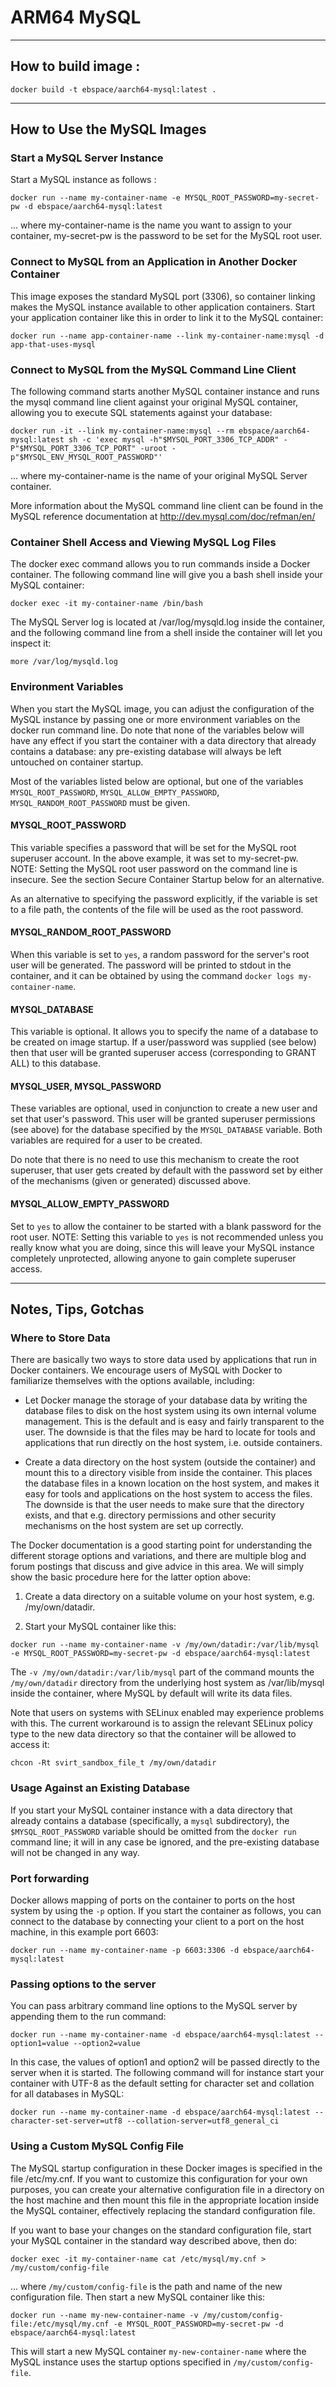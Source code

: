 # ARM64 MySQL
---

## How to build image :

    docker build -t ebspace/aarch64-mysql:latest .

---

## How to Use the MySQL Images


### Start a MySQL Server Instance

Start a MySQL instance as follows :

    docker run --name my-container-name -e MYSQL_ROOT_PASSWORD=my-secret-pw -d ebspace/aarch64-mysql:latest

... where my-container-name is the name you want to assign to your container, my-secret-pw is the password to be set for the MySQL root user.


### Connect to MySQL from an Application in Another Docker Container

This image exposes the standard MySQL port (3306), so container linking makes the MySQL instance available to other application containers. Start your application container like this in order to link it to the MySQL container:

    docker run --name app-container-name --link my-container-name:mysql -d app-that-uses-mysql


### Connect to MySQL from the MySQL Command Line Client

The following command starts another MySQL container instance and runs the mysql command line client against your original MySQL container, allowing you to execute SQL statements against your database:

    docker run -it --link my-container-name:mysql --rm ebspace/aarch64-mysql:latest sh -c 'exec mysql -h"$MYSQL_PORT_3306_TCP_ADDR" -P"$MYSQL_PORT_3306_TCP_PORT" -uroot -p"$MYSQL_ENV_MYSQL_ROOT_PASSWORD"'

... where my-container-name is the name of your original MySQL Server container.

More information about the MySQL command line client can be found in the MySQL reference documentation at http://dev.mysql.com/doc/refman/en/


### Container Shell Access and Viewing MySQL Log Files

The docker exec command allows you to run commands inside a Docker container. The following command line will give you a bash shell inside your MySQL container:

    docker exec -it my-container-name /bin/bash

The MySQL Server log is located at /var/log/mysqld.log inside the container, and the following command line from a shell inside the container will let you inspect it:

    more /var/log/mysqld.log


### Environment Variables

When you start the MySQL image, you can adjust the configuration of the MySQL instance by passing one or more environment variables on the docker run command line. Do note that none of the variables below will have any effect if you start the container with a data directory that already contains a database: any pre-existing database will always be left untouched on container startup.

Most of the variables listed below are optional, but one of the variables `MYSQL_ROOT_PASSWORD`, `MYSQL_ALLOW_EMPTY_PASSWORD`, `MYSQL_RANDOM_ROOT_PASSWORD` must be given.


#### MYSQL\_ROOT\_PASSWORD

This variable specifies a password that will be set for the MySQL root superuser account. In the above example, it was set to my-secret-pw. NOTE: Setting the MySQL root user password on the command line is insecure. See the section Secure Container Startup below for an alternative.

As an alternative to specifying the password explicitly, if the variable is set to a file path, the contents of the file will be used as the root password.


#### MYSQL\_RANDOM\_ROOT\_PASSWORD

When this variable is set to `yes`, a random password for the server's root user will be generated. The password will be printed to stdout in the container, and it can be obtained by using the command `docker logs my-container-name`.


#### MYSQL_DATABASE

This variable is optional. It allows you to specify the name of a database to be created on image startup. If a user/password was supplied (see below) then that user will be granted superuser access (corresponding to GRANT ALL) to this database.


#### MYSQL\_USER, MYSQL\_PASSWORD

These variables are optional, used in conjunction to create a new user and set that user's password. This user will be granted superuser permissions (see above) for the database specified by the `MYSQL_DATABASE` variable. Both variables are required for a user to be created.

Do note that there is no need to use this mechanism to create the root superuser, that user gets created by default with the password set by either of the mechanisms (given or generated) discussed above.


#### MYSQL\_ALLOW\_EMPTY\_PASSWORD

Set to `yes` to allow the container to be started with a blank password for the root user. NOTE: Setting this variable to `yes` is not recommended unless you really know what you are doing, since this will leave your MySQL instance completely unprotected, allowing anyone to gain complete superuser access.

---


## Notes, Tips, Gotchas

### Where to Store Data

There are basically two ways to store data used by applications that run in Docker containers. We encourage users of MySQL with Docker to familiarize themselves with the options available, including:

  * Let Docker manage the storage of your database data by writing the database files to disk on the host system using its own internal volume management. This is the default and is easy and fairly transparent to the user. The downside is that the files may be hard to locate for tools and applications that run directly on the host system, i.e. outside containers.

  * Create a data directory on the host system (outside the container) and mount this to a directory visible from inside the container. This places the database files in a known location on the host system, and makes it easy for tools and applications on the host system to access the files. The downside is that the user needs to make sure that the directory exists, and that e.g. directory permissions and other security mechanisms on the host system are set up correctly.


The Docker documentation is a good starting point for understanding the different storage options and variations, and there are multiple blog and forum postings that discuss and give advice in this area. We will simply show the basic procedure here for the latter option above:


  1. Create a data directory on a suitable volume on your host system, e.g. /my/own/datadir.
  
  2. Start your MySQL container like this:
  
  
    docker run --name my-container-name -v /my/own/datadir:/var/lib/mysql -e MYSQL_ROOT_PASSWORD=my-secret-pw -d ebspace/aarch64-mysql:latest
    
The `-v /my/own/datadir:/var/lib/mysql` part of the command mounts the `/my/own/datadir` directory from the underlying host system as /var/lib/mysql inside the container, where MySQL by default will write its data files.

Note that users on systems with SELinux enabled may experience problems with this. The current workaround is to assign the relevant SELinux policy type to the new data directory so that the container will be allowed to access it:

    chcon -Rt svirt_sandbox_file_t /my/own/datadir



### Usage Against an Existing Database

If you start your MySQL container instance with a data directory that already contains a database (specifically, a `mysql` subdirectory), the `$MYSQL_ROOT_PASSWORD` variable should be omitted from the `docker run` command line; it will in any case be ignored, and the pre-existing database will not be changed in any way.


### Port forwarding

Docker allows mapping of ports on the container to ports on the host system by using the `-p` option. If you start the container as follows, you can connect to the database by connecting your client to a port on the host machine, in this example port 6603:

    docker run --name my-container-name -p 6603:3306 -d ebspace/aarch64-mysql:latest


### Passing options to the server

You can pass arbitrary command line options to the MySQL server by appending them to the run command:

    docker run --name my-container-name -d ebspace/aarch64-mysql:latest --option1=value --option2=value

In this case, the values of option1 and option2 will be passed directly to the server when it is started. The following command will for instance start your container with UTF-8 as the default setting for character set and collation for all databases in MySQL:

    docker run --name my-container-name -d ebspace/aarch64-mysql:latest --character-set-server=utf8 --collation-server=utf8_general_ci


### Using a Custom MySQL Config File

The MySQL startup configuration in these Docker images is specified in the file /etc/my.cnf. If you want to customize this configuration for your own purposes, you can create your alternative configuration file in a directory on the host machine and then mount this file in the appropriate location inside the MySQL container, effectively replacing the standard configuration file.

If you want to base your changes on the standard configuration file, start your MySQL container in the standard way described above, then do:

    docker exec -it my-container-name cat /etc/mysql/my.cnf > /my/custom/config-file

... where `/my/custom/config-file` is the path and name of the new configuration file. Then start a new MySQL container like this:

    docker run --name my-new-container-name -v /my/custom/config-file:/etc/mysql/my.cnf -e MYSQL_ROOT_PASSWORD=my-secret-pw -d ebspace/aarch64-mysql:latest

This will start a new MySQL container `my-new-container-name` where the MySQL instance uses the startup options specified in `/my/custom/config-file`.


